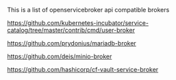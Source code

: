 This is a list of openservicebroker api compatible brokers

https://github.com/kubernetes-incubator/service-catalog/tree/master/contrib/cmd/user-broker

https://github.com/prydonius/mariadb-broker

https://github.com/deis/minio-broker

https://github.com/hashicorp/cf-vault-service-broker

